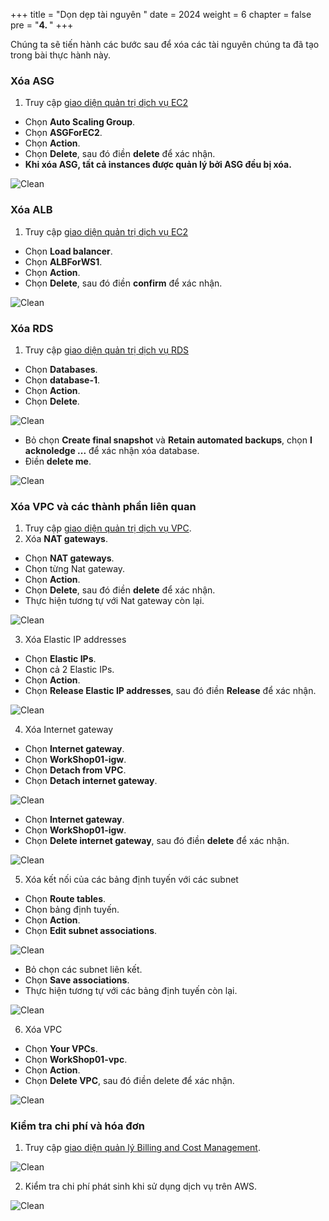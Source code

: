 +++
title = "Dọn dẹp tài nguyên  "
date = 2024
weight = 6
chapter = false
pre = "<b>4. </b>"
+++

Chúng ta sẽ tiến hành các bước sau để xóa các tài nguyên chúng ta đã tạo trong bài thực hành này.

### Xóa ASG
1. Truy cập [giao diện quản trị dịch vụ EC2](https://console.aws.amazon.com/ec2/v2/home)
  + Chọn **Auto Scaling Group**.
  + Chọn **ASGForEC2**. 
  + Chọn **Action**.
  + Chọn **Delete**, sau đó điền **delete** để xác nhận.
  + **Khi xóa ASG, tất cả instances được quản lý bởi ASG đều bị xóa.**

![Clean](/images/6.clean/01-clean.png)

### Xóa ALB
1. Truy cập [giao diện quản trị dịch vụ EC2](https://console.aws.amazon.com/ec2/v2/home)
  + Chọn **Load balancer**.
  + Chọn **ALBForWS1**. 
  + Chọn **Action**.
  + Chọn **Delete**, sau đó điền **confirm** để xác nhận.

![Clean](/images/6.clean/02-clean.png)

### Xóa RDS
1. Truy cập [giao diện quản trị dịch vụ RDS](https://console.aws.amazon.com/ec2/v2/home)
  + Chọn **Databases**.
  + Chọn **database-1**. 
  + Chọn **Action**.
  + Chọn **Delete**.

![Clean](/images/6.clean/03-clean.png)

  + Bỏ chọn **Create final snapshot** và **Retain automated backups**, chọn **I acknoledge ...** để xác nhận xóa database.
  + Điền **delete me**.

![Clean](/images/6.clean/04-clean.png)

### Xóa VPC và các thành phần liên quan
1. Truy cập [giao diện quản trị dịch vụ VPC](https://console.aws.amazon.com/ec2/v2/home).
2. Xóa **NAT gateways**.
  + Chọn **NAT gateways**.
  + Chọn từng Nat gateway. 
  + Chọn **Action**.
  + Chọn **Delete**, sau đó điền **delete** để xác nhận.
  + Thực hiện tương tự với Nat gateway còn lại.

  ![Clean](/images/6.clean/05-clean.png)

3. Xóa Elastic IP addresses
  + Chọn **Elastic IPs**.
  + Chọn cả 2 Elastic IPs. 
  + Chọn **Action**.
  + Chọn **Release Elastic IP addresses**, sau đó điền **Release** để xác nhận.

  ![Clean](/images/6.clean/06-clean.png)

4. Xóa Internet gateway
  + Chọn **Internet gateway**.
  + Chọn **WorkShop01-igw**. 
  + Chọn **Detach from VPC**.
  + Chọn **Detach internet gateway**.

  ![Clean](/images/6.clean/07-clean.png)

  + Chọn **Internet gateway**.
  + Chọn **WorkShop01-igw**. 
  + Chọn **Delete internet gateway**, sau đó điền **delete** để xác nhận.

  ![Clean](/images/6.clean/08-clean.png)


5. Xóa kết nối của các bảng định tuyến với các subnet
  + Chọn **Route tables**.
  + Chọn bảng định tuyến. 
  + Chọn **Action**.
  + Chọn **Edit subnet associations**.

   ![Clean](/images/6.clean/09-clean.png)

  + Bỏ chọn các subnet liên kết.
  + Chọn **Save associations**.
  + Thực hiện tương tự với các bảng định tuyến còn lại.

   ![Clean](/images/6.clean/10-clean.png)

6. Xóa VPC
  + Chọn **Your VPCs**.
  + Chọn **WorkShop01-vpc**. 
  + Chọn **Action**.
  + Chọn **Delete VPC**, sau đó điền delete để xác nhận.
  
   ![Clean](/images/6.clean/11-clean.png)

### Kiểm tra chi phí và hóa đơn
1. Truy cập [giao diện quản lý Billing and Cost Management](https://us-east-1.console.aws.amazon.com/costmanagement/home?region=ap-southeast-1#/home).

 ![Clean](/images/6.clean/12-clean.png)

2. Kiểm tra chi phí phát sinh khi sử dụng dịch vụ trên AWS.

 ![Clean](/images/6.clean/13-clean.png)
